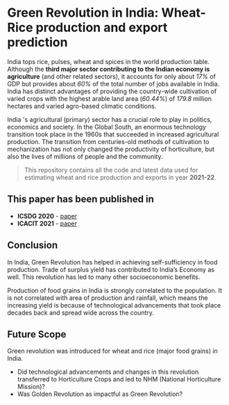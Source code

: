 # Green Revolution in India: Wheat-Rice production and export prediction

India tops rice, pulses, wheat and spices in the world production table. Although the **third major sector contributing to the Indian economy is agriculture** (and other related sectors), it accounts for only about *17%* of GDP but provides about *60%* of the total number of jobs available in India. India has distinct advantages of providing the country-wide cultivation of varied crops with the highest arable land area (*60.44%*) of *179.8* million hectares and varied agro-based climatic conditions.

India 's agricultural (primary) sector has a crucial role to play in politics, economics and society. In the Global South, an enormous technology transition took place in the 1960s that succeeded in increased agricultural production. The transition from centuries-old methods of cultivation to mechanization has not only changed the productivity of horticulture, but also the lives of millions of people and the community.

> This repository contains all the code and latest data used for estimating wheat and rice production and exports in year **2021-22**.

## This paper has been published in

- **ICSDG 2020** - [paper](https://jklujaipur-my.sharepoint.com/:w:/g/personal/raghavgoyal_jklu_edu_in/EWLVJMTAXDhIhHv2F1veP9cBN4PWH-xpgouq79Lp9BfeeA?e=zQknHP)
- **ICACIT 2021** - [paper](https://jklujaipur-my.sharepoint.com/:b:/g/personal/raghavgoyal_jklu_edu_in/EaIFasFdOKNJilJZy4-tDtYBggrMgLsMxvbTUsfZa_T-uA?e=6jhUFK)

## Conclusion

In India, Green Revolution has helped in achieving self-sufficiency in food production. Trade of surplus yield has contributed to India’s Economy as well. This revolution has led to many other socioeconomic benefits.

Production of food grains in India is strongly correlated to the population. It is not correlated with area of production and rainfall, which means the increasing yield is because of technological advancements that took place decades back and spread wide across the country.

## Future Scope

Green revolution was introduced for wheat and rice (major food grains) in India.

- Did technological advancements and changes in this revolution transferred to Horticulture Crops and led to NHM (National Horticulture Mission)?
- Was Golden Revolution as impactful as Green Revolution?
